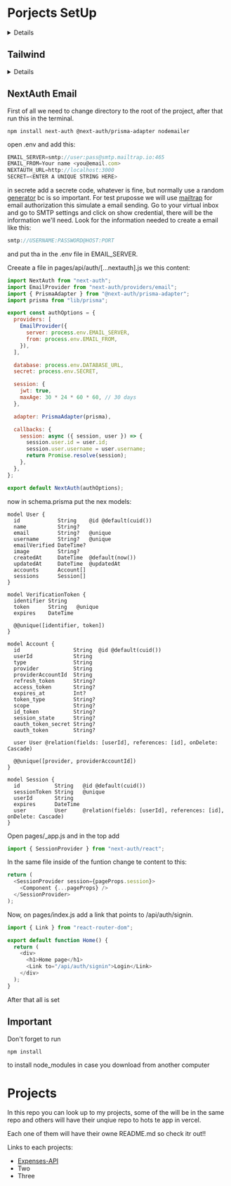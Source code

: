 # Porjects SetUp

<details>
to create a [next.js](https://nextjs.org/) project with [prisma](https://www.prisma.io/), [react](https://react.dev/) and [tailwind](https://tailwindcss.com/) we run in the terminal

```
npx create-next-app@latest name-of-the-project
```

Change directory in the terminal to the new project folder and run

```
npm install -D prisma
```

and

```
npx prisma init
```

after all look for the file ".env" and change the database url to:

```js
DATABASE_URL = "file:./dev.db";
```

This is just if you are using a local database but if you are using a server you need to add the link to that server

Don't forget to add ".env" file in ".gitignore" file.

After this create a folder in the root of the project named "lib" and inside of it create a file named "pirsma.js" and paste this:

```js
import { PrismaClient } from "@prisma/client";

const globalForPrisma = global;

const prisma = globalForPrisma.prisma || new PrismaClient();

if (process.env.NODE_ENV !== "production") globalForPrisma.prisma = prisma;

export default prisma;
```

to modify tables and aplly that changes run in the terminal:

```
npx prisma migrate dev
```

If using eslint go to the file ".eslintrc.json" and change the content with

```json
  "extends": ["next/babel","next/caore-web-vitals"]
```

If you have the latest version of next.js will install tailwind automatically, but if not do this:

</details>

## Tailwind

<details>
And lastly but not least to install [Tailwindcss](https://tailwindcss.com/) we run this in the terminal inside of the project folder.

```
npm install -D tailwindcss postcss autoprefixer
```

and then

```
npx tailwindcss init -p
```

Search the file named "tailwind.config.cjs" and add this in the "content" field

```json
"./index.html",
"./src/**/*.{js,ts,jsx,tsx}",
```

then we look for the file "index.css" remove everything and add this three lines

```js
@tailwind base;
@tailwind components;
@tailwind utilities;
```

look for the "app.css" file and delete it.

</details>

## NextAuth Email

First of all we need to change directory to the root of the project, after that run this in the terminal.

```
npm install next-auth @next-auth/prisma-adapter nodemailer
```

open .env and add this:

```js
EMAIL_SERVER=smtp://user:pass@smtp.mailtrap.io:465
EMAIL_FROM=Your name <you@email.com>
NEXTAUTH_URL=http://localhost:3000
SECRET=<ENTER A UNIQUE STRING HERE>
```

in secrete add a secrete code, whatever is fine, but normally use a random [generator](https://generate-secret.vercel.app/32) bc is so important. For test pruposse we will use [mailtrap](https://mailtrap.io/) for email authorization this simulate a email sending.
Go to your virtual inbox and go to SMTP settings and click on show credential, there will be the information we'll need. Look for the information needed to create a email like this:

```js
smtp://USERNAME:PASSWORD@HOST:PORT
```

and put tha in the .env file in EMAIL_SERVER.

Creeate a file in pages/api/auth/[...nextauth].js we this content:

```js
import NextAuth from "next-auth";
import EmailProvider from "next-auth/providers/email";
import { PrismaAdapter } from "@next-auth/prisma-adapter";
import prisma from "lib/prisma";

export const authOptions = {
  providers: [
    EmailProvider({
      server: process.env.EMAIL_SERVER,
      from: process.env.EMAIL_FROM,
    }),
  ],

  database: process.env.DATABASE_URL,
  secret: process.env.SECRET,

  session: {
    jwt: true,
    maxAge: 30 * 24 * 60 * 60, // 30 days
  },

  adapter: PrismaAdapter(prisma),

  callbacks: {
    session: async ({ session, user }) => {
      session.user.id = user.id;
      session.user.username = user.username;
      return Promise.resolve(session);
    },
  },
};

export default NextAuth(authOptions);
```

now in schema.prisma put the nex models:

```prisma
model User {
  id            String    @id @default(cuid())
  name          String?
  email         String?   @unique
  username      String?   @unique
  emailVerified DateTime?
  image         String?
  createdAt     DateTime  @default(now())
  updatedAt     DateTime  @updatedAt
  accounts      Account[]
  sessions      Session[]
}

model VerificationToken {
  identifier String
  token      String   @unique
  expires    DateTime

  @@unique([identifier, token])
}

model Account {
  id                 String  @id @default(cuid())
  userId             String
  type               String
  provider           String
  providerAccountId  String
  refresh_token      String?
  access_token       String?
  expires_at         Int?
  token_type         String?
  scope              String?
  id_token           String?
  session_state      String?
  oauth_token_secret String?
  oauth_token        String?

  user User @relation(fields: [userId], references: [id], onDelete: Cascade)

  @@unique([provider, providerAccountId])
}

model Session {
  id           String   @id @default(cuid())
  sessionToken String   @unique
  userId       String
  expires      DateTime
  user         User     @relation(fields: [userId], references: [id], onDelete: Cascade)
}
```

Open pages/\_app.js and in the top add

```js
import { SessionProvider } from "next-auth/react";
```

In the same file inside of the funtion change te content to this:

```js
return (
  <SessionProvider session={pageProps.session}>
    <Component {...pageProps} />
  </SessionProvider>
);
```

Now, on pages/index.js add a link that points to /api/auth/signin.

```js
import { Link } from "react-router-dom";

export default function Home() {
  return (
    <div>
      <h1>Home page</h1>
      <Link to="/api/auth/signin">Login</Link>
    </div>
  );
}
```

After that all is set

## Important

Don't forget to run

```
npm install
```

to install node_modules in case you download from another computer

# Projects

In this repo you can look up to my projects, some of the will be in the same repo and others will have their unqiue repo to hots te app in vercel.

Each one of them will have their owne README.md so check itr out!!

Links to each projects:

- [Expenses-API](https://github.com/xian145/Projects/tree/main/expenses-api)
- Two
- Three
